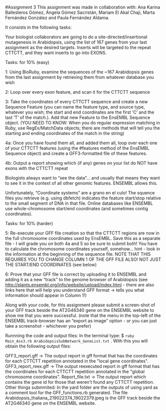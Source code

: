 #Assignment 3
This assignment was made in collaboration with: Ana Karina Ballesteros Gómez, Ángela Gómez Sacristán, Mariam El Akal Chaji, Marta Fernández González and Paula Fernández Aldama.


It consists in the following tasks:


Your biologist collaborators are going to do a site-directed/insertional mutagenesis in Arabidopsis, using the list of 167 genes from your last assignment as the desired targets. Inserts will be targeted to the repeat CTTCTT, and they want inserts to go into EXONS.

Tasks: for 10% (easy)

1: Using BioRuby, examine the sequences of the ~167 Arabidopsis genes from the last assignment by retrieving them from whatever database you wish

2: Loop over every exon feature, and scan it for the CTTCTT sequence

3: Take the coordinates of every CTTCTT sequence and create a new Sequence Feature (you can name the feature type, and source type, whatever you wish; the start and end coordinates are the first ‘C’ and the last ‘T’ of the match.). Add that new Feature to the EnsEMBL Sequence object. (YOU NEED TO KNOW: When you do regular expression matching in Ruby, use RegEx/MatchData objects; there are methods that will tell you the starting and ending coordinates of the match in the string)

4a: Once you have found them all, and added them all, loop over each one of your CTTCTT features (using the #features method of the EnsEMBL Sequence object) and create a GFF3-formatted file of these features.

4b: Output a report showing which (if any) genes on your list do NOT have exons with the CTTCTT repeat

Biologists always want to “see the data”... and usually that means they want to see it in the context of all other genomic features. ENSEMBL allows this.

Unfortunately, “Coordinate systems” are a grano en el culo! The squence files you retrieve (e.g. using dbfetch) indicates the feature start/stop relative to the small segment of DNA in that file. Online databases like ENSEMBL use whole-chromosome start/end coordinates (and sometimes contig coordinates).


Tasks: for 10% (harder)

5: Re-execute your GFF file creation so that the CTTCTT regions are now in the full chromosome coordinates used by EnsEMBL. Save this as a separate file - I will grade you on both 4a and 5 so be sure to submit both! You have to calculate the chromosome coordinates yourself, somehow… hint - look in the information at the beginning of the sequence file. NOTE THAT THIS REQUIRES YOU TO CHANGE COLUMN 1 OF THE GFF FILE ALSO! NOT JUST THE START/END COORDINATES (see below)

6: Prove that your GFF file is correct by uploading it to ENSEMBL and adding it as a new “track” to the genome browser of Arabidopsis (see http://plants.ensembl.org/info/website/upload/index.html - there are also links here that will help you understand GFF format → tells you what information should appear in Column 1!)

Along with your code, for this assignment please submit a screen-shot of your GFF track beside the AT2G46340 gene on the ENSEMBL website to show me that you were successful. (note that the menu in the top-left of the ENSEMBL track-browser has an “export as image” option - or you can just take a screenshot - whichever you prefer)


Runnning the code and output files:
In the terminal type: $ `ruby Main_Ass3.rb ArabidopsisSubNetwork_GeneList.txt` . With this you will obtain the following output files:

GFF3_report.gff -> The output report in gff format that has the coordinates for each CTTCTT repetition annotated in the "local gene coordinates".
GFF3_report_reex.gff -> The output reexecuted report in gff format that has the coordinates for each CTTCTT repetition annotated in the "global chromosome coordinates".
Report_file.txt -> The output report which contains the gene id for those that weren't found any CTTCTT repetition.
Other things submmited:
In the yard folder are the outputs of using yard as a comment tool for the GFF_functions.rb generated. The file Arabidopsis_thaliana_219022374_19022379.jpeg is the GFF track beside the AT2G46340 gene on the ENSEMBL website.
